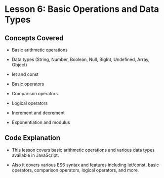 # Lesson 6: Basic Operations and Data Types

## Concepts Covered

- Basic arithmetic operations
- Data types (String, Number, Boolean, Null, BigInt, Undefined, Array, Object)

- let and const
- Basic operators
- Comparison operators
- Logical operators
- Increment and decrement
- Exponentiation and modulus

## Code Explanation

- This lesson covers basic arithmetic operations and various data types available in JavaScript.

- Also it covers various ES6 syntax and features including let/const, basic operators, comparison operators, logical operators, and more.

